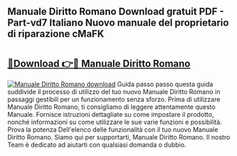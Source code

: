## Manuale Diritto Romano Download gratuit PDF - Part-vd7 Italiano Nuovo manuale del proprietario di riparazione cMaFK

# <h2><a href="http://dfftcy.blite.top/?on=Manuale+Diritto+Romano">🔗Download 👉🔴 Manuale Diritto Romano</a></h2>

[![Manuale Diritto Romano download](https://i.imgur.com/lujVjoI.png)](http://dfftcy.blite.top/?on=Manuale+Diritto+Romano)
Guida passo passo questa guida suddivide il processo di utilizzo del tuo nuovo Manuale Diritto Romano in passaggi gestibili per un funzionamento senza sforzo. Prima di utilizzare Manuale Diritto Romano, ti consigliamo di leggere attentamente questo Manuale. Fornisce istruzioni dettagliate su come impostare il prodotto, nonché informazioni su come utilizzare le sue varie funzioni e possibilità. Prova la potenza Dell'elenco delle funzionalità con il tuo nuovo Manuale Diritto Romano. Siamo qui per supportarti, Manuale Diritto Romano. Il nostro Team è dedicato ad aiutarti con qualsiasi domanda o dubbio.
